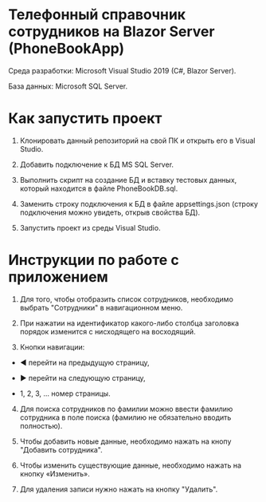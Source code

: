 # Телефонный справочник сотрудников на Blazor Server (PhoneBookApp)

Среда разработки: Microsoft Visual Studio 2019 (C#, Blazor Server).

База данных: Microsoft SQL Server.

# Как запустить проект

1. Клонировать данный репозиторий на свой ПК и открыть его в Visual Studio.

2. Добавить подключение к БД MS SQL Server.

3. Выполнить скрипт на создание БД и вставку тестовых данных, который находится в файле PhoneBookDB.sql.

4. Заменить строку подключения к БД в файле appsettings.json (строку подключения можно увидеть, открыв свойства БД).

5. Запустить проект из среды Visual Studio.

# Инструкции по работе с приложением

1. Для того, чтобы отобразить список сотрудников, необходимо выбрать "Сотрудники" в навигационном меню.

2. При нажатии на идентификатор какого-либо столбца заголовка порядок изменится с нисходящего на восходящий.

3. Кнопки навигации:

- ◄ перейти на предыдущую страницу,

- ► перейти на следующую страницу,

- 1, 2, 3, ... номер страницы.

4. Для поиска сотрудников по фамилии можно ввести фамилию сотрудника в поле поиска (фамилию не обязательно вводить полностью).

5. Чтобы добавить новые данные, необходимо нажать на кнопу "Добавить сотрудника".

6. Чтобы изменить существующие данные, необходимо нажать на кнопку «Изменить».

7. Для удаления записи нужно нажать на кнопку "Удалить".


